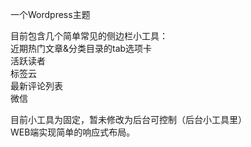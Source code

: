 一个Wordpress主题


目前包含几个简单常见的侧边栏小工具：<br/>
	近期热门文章&分类目录的tab选项卡<br/>
	活跃读者<br/>
	标签云<br/>
	最新评论列表<br/>
	微信<br/>
	
目前小工具为固定，暂未修改为后台可控制（后台小工具里）<br/>
WEB端实现简单的响应式布局。
